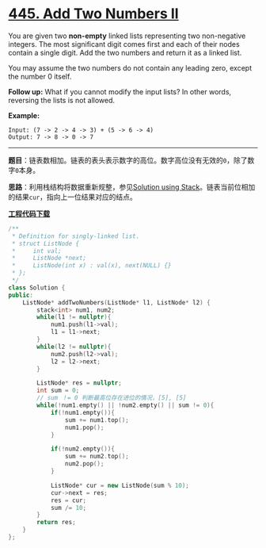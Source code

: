 # [445. Add Two Numbers II](https://leetcode.com/problems/add-two-numbers-ii/)

You are given two **non-empty** linked lists representing two  non-negative integers. The most significant digit comes first and each  of their nodes contain a single digit. Add the two numbers and return it  as a linked list.

You may assume the two numbers do not contain any leading zero, except the number 0 itself.

**Follow up:**
 What if you cannot modify the input lists? In other words, reversing the lists is not allowed.

 **Example:**

```
Input: (7 -> 2 -> 4 -> 3) + (5 -> 6 -> 4)
Output: 7 -> 8 -> 0 -> 7
```

-----

**题目**：链表数相加。链表的表头表示数字的高位。数字高位没有无效的`0`，除了数字`0`本身。

**思路**：利用栈结构将数据重新规整，参见[Solution using Stack](https://leetcode.com/problems/add-two-numbers-ii/discuss/92623/Easy-O(n)-Java-Solution-using-Stack)。链表当前位相加的结果`cur`，指向上一位结果对应的结点。

[**工程代码下载**](https://github.com/shenkh/leetcode)

```cpp
/**
 * Definition for singly-linked list.
 * struct ListNode {
 *     int val;
 *     ListNode *next;
 *     ListNode(int x) : val(x), next(NULL) {}
 * };
 */
class Solution {
public:
    ListNode* addTwoNumbers(ListNode* l1, ListNode* l2) {
        stack<int> num1, num2;
        while(l1 != nullptr){
            num1.push(l1->val);
            l1 = l1->next;
        }
        while(l2 != nullptr){
            num2.push(l2->val);
            l2 = l2->next;
        }

        ListNode* res = nullptr;
        int sum = 0;
        // sum ！= 0 判断最高位存在进位的情况，[5], [5]
        while(!num1.empty() || !num2.empty() || sum != 0){
            if(!num1.empty()){
                sum += num1.top();
                num1.pop();
            }

            if(!num2.empty()){
                sum += num2.top();
                num2.pop();
            }

            ListNode* cur = new ListNode(sum % 10);
            cur->next = res;
            res = cur;
            sum /= 10;
        }
        return res;
    }
};
```
